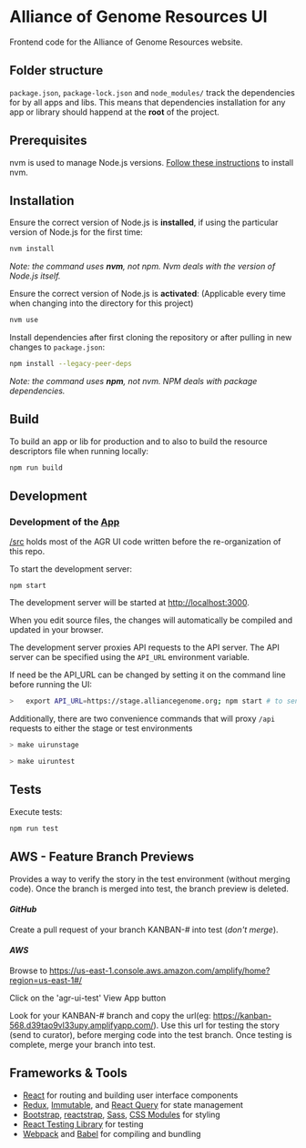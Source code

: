 
# Alliance of Genome Resources UI

Frontend code for the Alliance of Genome Resources website.

## Folder structure

`package.json`, `package-lock.json` and `node_modules/` track the dependencies for by all apps and libs. This means that dependencies installation for any app or library should happend at the **root** of the project.

## Prerequisites

nvm is used to manage Node.js versions. [Follow these instructions](https://github.com/nvm-sh/nvm#installing-and-updating) to install nvm.

## Installation

Ensure the correct version of Node.js is **installed**, if using the particular version of Node.js for the first time:

```bash
nvm install 
```

_Note: the command uses **nvm**, not npm. Nvm deals with the version of Node.js itself._

Ensure the correct version of Node.js is **activated**:
(Applicable every time when changing into the directory for this project)

```bash
nvm use
```

Install dependencies after first cloning the repository or after pulling in new changes to `package.json`:

```bash
npm install --legacy-peer-deps
```

_Note: the command uses **npm**, not nvm. NPM deals with package dependencies._

## Build

To build an app or lib for production and to also to build the resource descriptors file when running locally: 

```bash
npm run build 
```

## Development

### Development of the [App](/src)

[/src](/src) holds most of the AGR UI code written before the re-organization of this repo.

To start the development server:

```
npm start
```

The development server will be started at [http://localhost:3000](http://localhost:3000).

When you edit source files, the changes will automatically be compiled and updated in your browser.

The development server proxies API requests to the API server. The API server can be specified using the `API_URL` environment variable.

If need be the API_URL can be changed by setting it on the command line before running the UI:

```bash
>	export API_URL=https://stage.alliancegenome.org; npm start # to send proxied requests to the stage server.
```

Additionally, there are two convenience commands that will proxy `/api` requests to either the stage or test environments

```bash
> make uirunstage
```

```bash
> make uiruntest
```

## Tests

Execute tests:

```bash
npm run test  
```

## AWS - Feature Branch Previews
Provides a way to verify the story in the test environment (without merging code). Once the branch is merged into test, the branch preview is deleted.

#### _GitHub_
Create a pull request of your branch KANBAN-# into test (_don't merge_).
#### _AWS_
Browse to https://us-east-1.console.aws.amazon.com/amplify/home?region=us-east-1#/

Click on the 'agr-ui-test'  View App button

Look for your KANBAN-# branch and copy the url(eg:  https://kanban-568.d39tao9vl33upy.amplifyapp.com/). Use this url for testing the story (send to curator), before merging code into the test branch. Once testing is complete, merge your branch into test.

## Frameworks & Tools

- [React](https://reactjs.org/) for routing and building user interface components
- [Redux](https://redux.js.org/), [Immutable](https://immutable-js.github.io/immutable-js/), and [React Query](https://tanstack.com/query/v3/docs/react/overview) for state management
- [Bootstrap](https://getbootstrap.com/), [reactstrap](https://reactstrap.github.io), [Sass](https://sass-lang.com/), [CSS Modules](https://github.com/css-modules/css-modules) for styling
- [React Testing Library](https://testing-library.com/docs/react-testing-library/intro) for testing
- [Webpack](https://webpack.js.org/) and [Babel](https://babeljs.io/) for compiling and bundling

